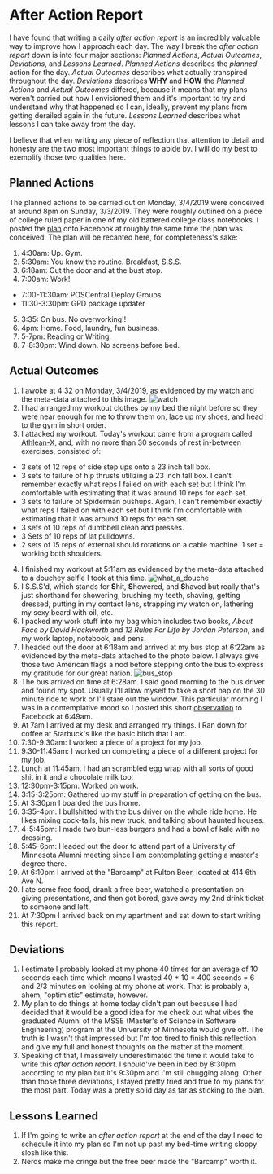 # After Action Report
I have found that writing a daily *after action report* is an incredibly valuable way to improve how I approach each day. The way I break the *after action report* down is into four major sections: *Planned Actions*, *Actual Outcomes*, *Deviations*, and *Lessons Learned*. *Planned Actions* describes the *planned* action for the day. *Actual Outcomes* describes what actually transpired throughout the day. *Deviations* describes **WHY** and **HOW** the *Planned Actions* and *Actual Outcomes* differed, because it means that my plans weren't carried out how I envisioned them and it's important to try and understand why that happened so I can, ideally, prevent my plans from getting derailed again in the future. *Lessons Learned* describes what lessons I can take away from the day.

I believe that when writing any piece of reflection that attention to detail and honesty are the two most important things to abide by. I will do my best to exemplify those two qualities here.

## Planned Actions
The planned actions to be carried out on Monday, 3/4/2019 were conceived at around 8pm on Sunday, 3/3/2019. They were roughly outlined on a piece of college ruled paper in one of my old battered college class notebooks. I posted the [plan](https://www.facebook.com/100004146905580/posts/1272671719547713?sfns=mo) onto Facebook at roughly the same time the plan was conceived. The plan will be recanted here, for completeness's sake:
1. 4:30am: Up. Gym.
2. 5:30am: You know the routine. Breakfast, S.S.S.
3. 6:18am: Out the door and at the bust stop.
4. 7:00am: Work!
  * 7:00-11:30am: POSCentral Deploy Groups
  * 11:30-3:30pm: GPD package updater
5. 3:35: On bus. No overworking!!
6. 4pm: Home. Food, laundry, fun business.
7. 5-7pm: Reading or Writing.
8. 7-8:30pm: Wind down. No screens before bed.

## Actual Outcomes
1. I awoke at 4:32 on Monday, 3/4/2019, as evidenced by my watch and the meta-data attached to this image.
![watch](/assets/after_action_report/watch.JPG)
2. I had arranged my workout clothes by my bed the night before so they were near enough for me to throw them on, lace up my shoes, and head to the gym in short order.
3. I attacked my workout. Today's workout came from a program called [Athlean-X](https://www.youtube.com/user/JDCav24), and, with no more than 30 seconds of rest in-between exercises, consisted of:
  * 3 sets of 12 reps of side step ups onto a 23 inch tall box.  
  * 3 sets to failure of hip thrusts utilizing a 23 inch tall box. I can't remember exactly what reps I failed on with each set but I think I'm comfortable with estimating that it was around 10 reps for each set.
  * 3 sets to failure of Spiderman pushups. Again, I can't remember exactly what reps I failed on with each set but I think I'm comfortable with estimating that it was around 10 reps for each set.
  * 3 sets of 10 reps of dumbbell clean and presses.
  * 3 Sets of 10 reps of lat pulldowns.
  * 2 sets of 15 reps of external should rotations on a cable machine. 1 set = working both shoulders.
4. I finished my workout at 5:11am as evidenced by the meta-data attached to a douchey selfie I took at this time.
![what_a_douche](/assets/after_action_report/what_a_douche.jpg)
5. I S.S.S'd, which stands for **S**hit, **S**howered, and **S**haved but really that's just shorthand for showering, brushing my teeth, shaving, getting dressed, putting in my contact lens, strapping my watch on, lathering my sexy beard with oil, etc.
6. I packed my work stuff into my bag which includes two books, *About Face by David Hackworth* and *12 Rules For Life by Jordan Peterson*, and my work laptop, notebook, and pens.
7. I headed out the door at 6:18am and arrived at my bus stop at 6:22am as evidenced by the meta-data attached to the photo below. I always give those two American flags a nod before stepping onto the bus to express my gratitude for our great nation.
![bus_stop](/assets/after_action_report/bus_stop.JPG)
8. The bus arrived on time at 6:28am. I said good morning to the bus driver and found my spot. Usually I'll allow myself to take a short nap on the 30 minute ride to work or I'll stare out the window. This particular morning I was in a contemplative mood so I posted this short [observation](https://www.facebook.com/100004146905580/posts/1272952679519617?sfns=mo) to Facebook at 6:49am.
9. At 7am I arrived at my desk and arranged my things. I Ran down for coffee at Starbuck's like the basic bitch that I am.
10. 7:30-9:30am: I worked a piece of a project for my job.
11. 9:30-11:45am: I worked on completing a piece of a different project for my job.
12. Lunch at 11:45am. I had an scrambled egg wrap with all sorts of good shit in it and a chocolate milk too.
13. 12:30pm-3:15pm: Worked on work.
14. 3:15-3:25pm: Gathered up my stuff in preparation of getting on the bus.
15. At 3:30pm I boarded the bus home.
16. 3:35-4pm: I bullshitted with the bus driver on the whole ride home. He likes mixing cock-tails, his new truck, and talking about haunted houses.
17. 4-5:45pm: I made two bun-less burgers and had a bowl of kale with no dressing.
18. 5:45-6pm: Headed out the door to attend part of a University of Minnesota Alumni meeting since I am contemplating getting a master's degree there.
19. At 6:10pm I arrived at the "Barcamp" at Fulton Beer, located at 414 6th Ave N.
20. I ate some free food, drank a free beer, watched a presentation on giving presentations, and then got bored, gave away my 2nd drink ticket to someone and left.
21. At 7:30pm I arrived back on my apartment and sat down to start writing this report.

## Deviations
1. I estimate I probably looked at my phone 40 times for an average of 10 seconds each time which means I wasted 40 * 10 = 400 seconds = 6 and 2/3 minutes on looking at my phone at work. That is probably a, ahem, "optimistic" estimate, however.
2. My plan to do things at home today didn't pan out because I had decided that it would be a good idea for me check out what vibes the graduated Alumni of the MSSE (Master's of Science in Software Engineering) program at the University of Minnesota would give off. The truth is I wasn't that impressed but I'm too tired to finish this reflection and give my full and honest thoughts on the matter at the moment.
3. Speaking of that, I massively underestimated the time it would take to write this *after action report*. I should've been in bed by 8:30pm according to my plan but it's 9:30pm and I'm still chugging along.
Other than those three deviations, I stayed pretty tried and true to my plans for the most part. Today was a pretty solid day as far as sticking to the plan.

## Lessons Learned
1. If I'm going to write an *after action report* at the end of the day I need to schedule it into my plan so I'm not up past my bed-time writing sloppy slosh like this.
2. Nerds make me cringe but the free beer made the "Barcamp" worth it.
